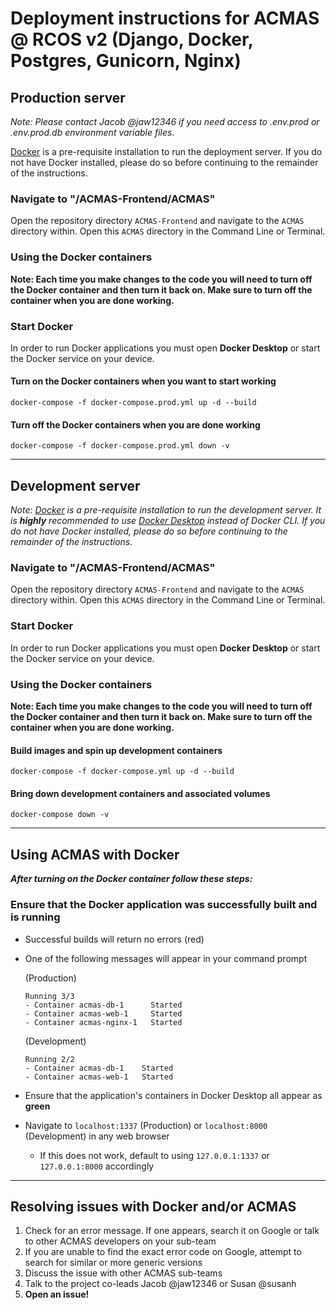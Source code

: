 # Deployment instructions for ACMAS @ RCOS v2 (Django, Docker, Postgres, Gunicorn, Nginx)
## Production server
_Note: Please contact Jacob @jaw12346 if you need access to .env.prod or .env.prod.db environment variable files._

[Docker](https://docs.docker.com/get-docker/) is a pre-requisite installation to run the deployment server.
If you do not have Docker installed, please do so before continuing to the remainder of the instructions.
### Navigate to "/ACMAS-Frontend/ACMAS"
Open the repository directory `ACMAS-Frontend` and navigate to the `ACMAS` directory within. Open this `ACMAS` directory in the Command Line or Terminal.
### Using the Docker containers
__Note: Each time you make changes to the code you will need to turn off the Docker container and then turn it back on. Make sure to turn off the container when you are done working.__
### Start Docker
In order to run Docker applications you must open __Docker Desktop__ or start the Docker service on your device.
#### Turn on the Docker containers when you want to start working
`docker-compose -f docker-compose.prod.yml up -d --build`
#### Turn off the Docker containers when you are done working
`docker-compose -f docker-compose.prod.yml down -v`

---
## Development server
_Note: [Docker](https://docs.docker.com/get-docker/) is a pre-requisite installation to run the development server.
It is __highly__ recommended to use [Docker Desktop](https://www.docker.com/products/docker-desktop/) instead of Docker CLI.
If you do not have Docker installed, please do so before continuing to the remainder of the instructions._
### Navigate to "/ACMAS-Frontend/ACMAS"
Open the repository directory `ACMAS-Frontend` and navigate to the `ACMAS` directory within. Open this `ACMAS` directory in the Command Line or Terminal.
### Start Docker
In order to run Docker applications you must open __Docker Desktop__ or start the Docker service on your device.
### Using the Docker containers
__Note: Each time you make changes to the code you will need to turn off the Docker container and then turn it back on. Make sure to turn off the container when you are done working.__
#### Build images and spin up development containers
`docker-compose -f docker-compose.yml up -d --build`
#### Bring down development containers and associated volumes
`docker-compose down -v`

---
## Using ACMAS with Docker
___After turning on the Docker container follow these steps:___
### Ensure that the Docker application was successfully built and is running
  - Successful builds will return no errors (red)
  - One of the following messages will appear in your command prompt

    (Production)
    ```shell
    Running 3/3
    - Container acmas-db-1      Started
    - Container acmas-web-1     Started
    - Container acmas-nginx-1   Started
    ```

    (Development)
    ```shell
    Running 2/2
    - Container acmas-db-1    Started
    - Container acmas-web-1   Started
    ```
  - Ensure that the application's containers in Docker Desktop all appear as __green__
  - Navigate to `localhost:1337` (Production) or `localhost:8000` (Development) in any web browser
    - If this does not work, default to using `127.0.0.1:1337` or `127.0.0.1:8000` accordingly
---

## Resolving issues with Docker and/or ACMAS
1) Check for an error message. If one appears, search it on Google or talk to other ACMAS developers on your sub-team
2) If you are unable to find the exact error code on Google, attempt to search for similar or more generic versions
3) Discuss the issue with other ACMAS sub-teams
4) Talk to the project co-leads Jacob @jaw12346 or Susan @susanh
5) __Open an issue!__
    
